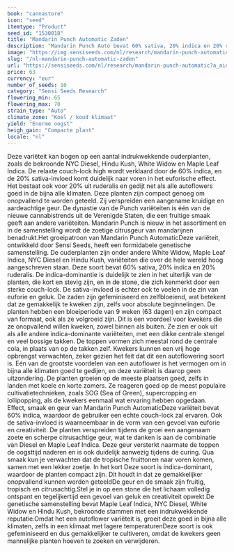 ```yaml
---
book: "cannastore"
icon: "seed"
itemtype: "Product"
seed_id: "1530018"
title: "Mandarin Punch Automatic Zaden"
description: "Mandarin Punch Auto bevat 60% sativa, 20% indica en 20% ruderalis. Het is compact en onopvallend te telen. Het effect is ontspannend en euforisch."
image: "https://img.sensiseeds.com/nl/research/mandarin-punch-automatic-image.png"
slug: "/nl-mandarin-punch-automatic-zaden"
url: "https://sensiseeds.com/nl/research/mandarin-punch-automatic?a_aid=cannastore"
price: 63
currency: "eur"
number_of_seeds: 10
category: "Sensi Seeds Research"
flowering_min: 65
flowering_max: 70
strain_type: "Auto"
climate_zone: "Koel / koud klimaat"
yield: "Enorme oogst"
heigh_gain: "Compacte plant"
locale: "nl"
---
```

Deze variëteit kan bogen op een aantal indrukwekkende ouderplanten, zoals de bekroonde NYC Diesel, Hindu Kush, White Widow en Maple Leaf Indica. De relaxte couch-lock high wordt verklaard door de 60% indica, en de 20% sativa-invloed komt duidelijk naar voren in het euforische effect. Het bestaat ook voor 20% uit ruderalis en gedijt net als alle autoflowers goed in de bijna alle klimaten. Deze planten zijn compact genoeg om onopvallend te worden geteeld. Zij verspreiden een aangename kruidige en aardeachtige geur. De dynastie van de Punch variëteiten is één van de nieuwe cannabistrends uit de Verenigde Staten, die een fruitige smaak geeft aan andere variëteiten. Mandarin Punch is nieuw in het assortiment en in de samenstelling wordt de zoetige citrusgeur van mandarijnen benadrukt.Het groeipatroon van Mandarin Punch AutomaticDeze variëteit, ontwikkeld door Sensi Seeds, heeft een formidabele genetische samenstelling. De ouderplanten zijn onder andere White Widow, Maple Leaf Indica, NYC Diesel en Hindu Kush, variëteiten die over de hele wereld hoog aangeschreven staan. Deze soort bevat 60% sativa, 20% indica en 20% ruderalis. De indica-dominantie is duidelijk te zien in het uiterlijk van de planten, die kort en stevig zijn, en in de stone, die zich kenmerkt door een sterke couch-lock. De sativa-invloed is echter ook te voelen in de zin van euforie en geluk. De zaden zijn gefeminiseerd en zelfbloeiend, wat betekent dat ze gemakkelijk te kweken zijn, zelfs voor absolute beginnelingen. De planten hebben een bloeiperiode van 9 weken (63 dagen) en zijn compact van formaat, ook als ze volgroeid zijn. Dit is een voordeel voor kwekers die ze onopvallend willen kweken, zowel binnen als buiten. Ze zien er ook uit als alle andere indica-dominante variëteiten, met een dikke centrale stengel en veel bossige takken. De toppen vormen zich meestal rond de centrale cola, in plaats van op de takken zelf. Kwekers kunnen een vrij hoge opbrengst verwachten, zeker gezien het feit dat dit een autoflowering soort is. Eén van de grootste voordelen van een autoflower is het vermogen om in bijna alle klimaten goed te gedijen, en deze variëteit is daarop geen uitzondering. De planten groeien op de meeste plaatsen goed, zelfs in landen met koele en korte zomers. Ze reageren goed op de meest populaire cultivatietechnieken, zoals SOG (Sea of Green), supercropping en lollipopping, als de kwekers eenmaal wat ervaring hebben opgedaan. Effect, smaak en geur van Mandarin Punch AutomaticDeze variëteit bevat 60% indica, waardoor de gebruiker een echte couch-lock zal ervaren. Ook de sativa-invloed is waarneembaar in de vorm van een gevoel van euforie en creativiteit. De planten verspreiden tijdens de groei een aangenaam zoete en scherpe citrusachtige geur, wat te danken is aan de combinatie van Diesel en Maple Leaf Indica. Deze geur versterkt naarmate de toppen de oogsttijd naderen en is ook duidelijk aanwezig tijdens de curing. Qua smaak kun je verwachten dat de tropische fruittonen naar voren komen, samen met een lekker zoetje. In het kort Deze soort is indica-dominant, waardoor de planten compact zijn. Dit houdt in dat ze gemakkelijker onopvallend kunnen worden geteeldDe geur en de smaak zijn fruitig, tropisch en citrusachtig.Stel je in op een stone die het lichaam volledig ontspant en tegelijkertijd een gevoel van geluk en creativiteit opwekt.De genetische samenstelling bevat Maple Leaf Indica, NYC Diesel, White Widow en Hindu Kush, bekroonde stammen met een indrukwekkende reputatie.Omdat het een autoflower variëteit is, groeit deze goed in bijna alle klimaten, zelfs in een klimaat met lagere temperaturenDeze soort is ook gefeminiseerd en dus gemakkelijker te cultiveren, omdat de kwekers geen mannelijke planten hoeven te zoeken en verwijderen.
